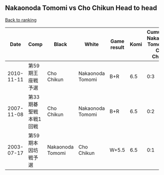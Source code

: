 ## Nakaonoda Tomomi vs Cho Chikun Head to head

[Back to ranking](../../index.md)




| **Date** | **Comp** | **Black** | **White** | **Game result** | **Komi** | **Cumulative Nakaonoda Tomomi vs Cho Chikun** | **Nakaonoda Tomomi streak** | **Cho Chikun streak** | 
| --- | --- | --- | --- | --- | --- | --- | --- | --- |
| 2010-11-11 | 第59期王座戦予選 | Cho Chikun | Nakaonoda Tomomi | B+R | 6.5 | 0:3 | 0 | 3 | 
| 2007-11-08 | 第33期碁聖戦本戦1回戦 | Cho Chikun | Nakaonoda Tomomi | B+R | 6.5 | 0:2 | 0 | 2 | 
| 2003-07-17 | 第59期本因坊戦予選 | Nakaonoda Tomomi | Cho Chikun | W+5.5 | 6.5 | 0:1 | 0 | 1 |




